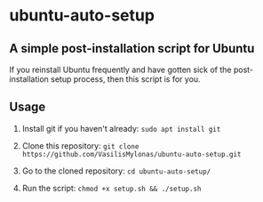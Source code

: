 # ubuntu-auto-setup

## A simple post-installation script for Ubuntu

If you reinstall Ubuntu frequently and have gotten sick of the post-installation setup process, then this script is for you.

## Usage

1. Install git if you haven't already: `sudo apt install git`

2. Clone this repository: `git clone https://github.com/VasilisMylonas/ubuntu-auto-setup.git`

3. Go to the cloned repository: `cd ubuntu-auto-setup/`

4. Run the script: `chmod +x setup.sh && ./setup.sh`
